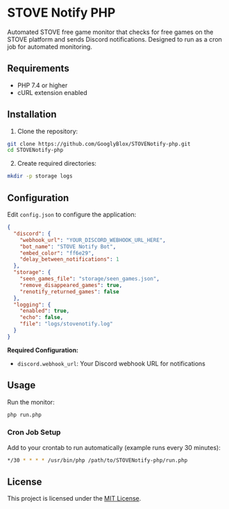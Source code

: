 # STOVE Notify PHP

Automated STOVE free game monitor that checks for free games on the STOVE platform and sends Discord notifications. Designed to run as a cron job for automated monitoring.

## Requirements

- PHP 7.4 or higher
- cURL extension enabled

## Installation

1. Clone the repository:
```bash
git clone https://github.com/GooglyBlox/STOVENotify-php.git
cd STOVENotify-php
```

2. Create required directories:
```bash
mkdir -p storage logs
```

## Configuration

Edit `config.json` to configure the application:

```json
{
  "discord": {
    "webhook_url": "YOUR_DISCORD_WEBHOOK_URL_HERE",
    "bot_name": "STOVE Notify Bot",
    "embed_color": "ff6e29",
    "delay_between_notifications": 1
  },
  "storage": {
    "seen_games_file": "storage/seen_games.json",
    "remove_disappeared_games": true,
    "renotify_returned_games": false
  },
  "logging": {
    "enabled": true,
    "echo": false,
    "file": "logs/stovenotify.log"
  }
}
```

**Required Configuration:**
- `discord.webhook_url`: Your Discord webhook URL for notifications

## Usage

Run the monitor:
```bash
php run.php
```

### Cron Job Setup

Add to your crontab to run automatically (example runs every 30 minutes):
```bash
*/30 * * * * /usr/bin/php /path/to/STOVENotify-php/run.php
```

## License

This project is licensed under the [MIT License](https://github.com/GooglyBlox/STOVENotify-php/blob/master/LICENSE).